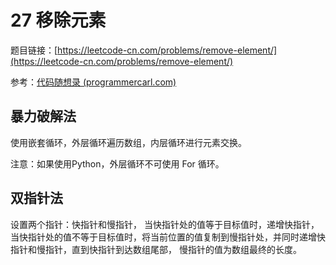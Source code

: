# 27 移除元素

题目链接：[https://leetcode-cn.com/problems/remove-element/](https://leetcode-cn.com/problems/remove-element/)

参考：[代码随想录 (programmercarl.com)](https://programmercarl.com/0027.移除元素.html)

## 暴力破解法

使用嵌套循环，外层循环遍历数组，内层循环进行元素交换。

注意：如果使用Python，外层循环不可使用 For 循环。


## 双指针法

设置两个指针：快指针和慢指针，
当快指针处的值等于目标值时，递增快指针，
当快指针处的值不等于目标值时，将当前位置的值复制到慢指针处，并同时递增快指针和慢指针，直到快指针到达数组尾部，
慢指针的值为数组最终的长度。